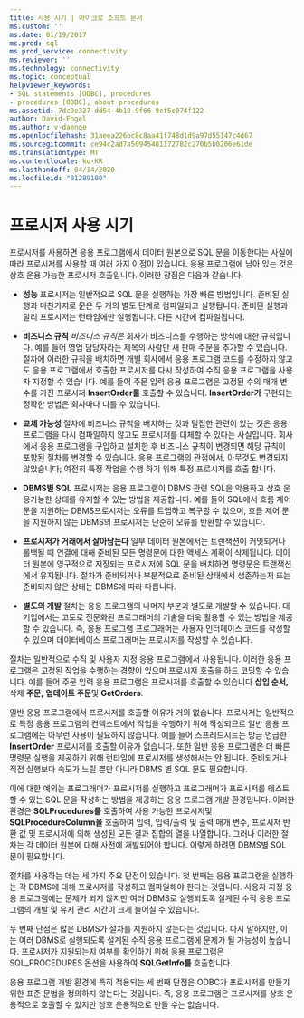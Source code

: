 ```yaml
---
title: 사용 시기 | 마이크로 소프트 문서
ms.custom: ''
ms.date: 01/19/2017
ms.prod: sql
ms.prod_service: connectivity
ms.reviewer: ''
ms.technology: connectivity
ms.topic: conceptual
helpviewer_keywords:
- SQL statements [ODBC], procedures
- procedures [ODBC], about procedures
ms.assetid: 7dc9e327-dd54-4b10-9f66-9ef5c074f122
author: David-Engel
ms.author: v-daenge
ms.openlocfilehash: 31aeea226bc8c8aa41f748d1d9a97d55147c4d67
ms.sourcegitcommit: ce94c2ad7a50945481172782c270b5b0206e61de
ms.translationtype: MT
ms.contentlocale: ko-KR
ms.lasthandoff: 04/14/2020
ms.locfileid: "81289100"
---
```

# <a name="when-to-use-procedures"></a>프로시저 사용 시기
프로시저를 사용하면 응용 프로그램에서 데이터 원본으로 SQL 문을 이동한다는 사실에 따라 프로시저를 사용할 때 여러 가지 이점이 있습니다. 응용 프로그램에 남아 있는 것은 상호 운용 가능한 프로시저 호출입니다. 이러한 장점은 다음과 같습니다.  
  
-   **성능** 프로시저는 일반적으로 SQL 문을 실행하는 가장 빠른 방법입니다. 준비된 실행과 마찬가지로 문은 두 개의 별도 단계로 컴파일되고 실행됩니다. 준비된 실행과 달리 프로시저는 런타임에만 실행됩니다. 다른 시간에 컴파일됩니다.  
  
-   **비즈니스 규칙** *비즈니스 규칙은* 회사가 비즈니스를 수행하는 방식에 대한 규칙입니다. 예를 들어 영업 담당자라는 제목의 사람만 새 판매 주문을 추가할 수 있습니다. 절차에 이러한 규칙을 배치하면 개별 회사에서 응용 프로그램 코드를 수정하지 않고도 응용 프로그램에서 호출한 프로시저를 다시 작성하여 수직 응용 프로그램을 사용자 지정할 수 있습니다. 예를 들어 주문 입력 응용 프로그램은 고정된 수의 매개 변수를 가진 프로시저 **InsertOrder를** 호출할 수 있습니다. **InsertOrder가** 구현되는 정확한 방법은 회사마다 다를 수 있습니다.  
  
-   **교체 가능성** 절차에 비즈니스 규칙을 배치하는 것과 밀접한 관련이 있는 것은 응용 프로그램을 다시 컴파일하지 않고도 프로시저를 대체할 수 있다는 사실입니다. 회사에서 응용 프로그램을 구입하고 설치한 후 비즈니스 규칙이 변경되면 해당 규칙이 포함된 절차를 변경할 수 있습니다. 응용 프로그램의 관점에서, 아무것도 변경되지 않았습니다; 여전히 특정 작업을 수행 하기 위해 특정 프로시저를 호출 합니다.  
  
-   **DBMS별 SQL** 프로시저는 응용 프로그램이 DBMS 관련 SQL을 악용하고 상호 운용가능한 상태를 유지할 수 있는 방법을 제공합니다. 예를 들어 SQL에서 흐름 제어 문을 지원하는 DBMS프로시저는 오류를 트랩하고 복구할 수 있으며, 흐름 제어 문을 지원하지 않는 DBMS의 프로시저는 단순히 오류를 반환할 수 있습니다.  
  
-   **프로시저가 거래에서 살아남는다** 일부 데이터 원본에서는 트랜잭션이 커밋되거나 롤백될 때 연결에 대해 준비된 모든 명령문에 대한 액세스 계획이 삭제됩니다. 데이터 원본에 영구적으로 저장되는 프로시저에 SQL 문을 배치하면 명령문은 트랜잭션에서 유지됩니다. 절차가 준비되거나 부분적으로 준비된 상태에서 생존하는지 또는 준비되지 않은 상태는 DBMS에 따라 다릅니다.  
  
-   **별도의 개발** 절차는 응용 프로그램의 나머지 부분과 별도로 개발할 수 있습니다. 대기업에서는 고도로 전문화된 프로그래머의 기술을 더욱 활용할 수 있는 방법을 제공할 수 있습니다. 즉, 응용 프로그램 프로그래머는 사용자 인터페이스 코드를 작성할 수 있으며 데이터베이스 프로그래머는 프로시저를 작성할 수 있습니다.  
  
 절차는 일반적으로 수직 및 사용자 지정 응용 프로그램에서 사용됩니다. 이러한 응용 프로그램은 고정된 작업을 수행하는 경향이 있으며 프로시저 호출을 하드 코딩할 수 있습니다. 예를 들어 주문 입력 응용 프로그램은 프로시저를 호출할 수 있습니다 **삽입 순서,** 삭제 **주문,** **업데이트 주문**및 **GetOrders**.  
  
 일반 응용 프로그램에서 프로시저를 호출할 이유가 거의 없습니다. 프로시저는 일반적으로 특정 응용 프로그램의 컨텍스트에서 작업을 수행하기 위해 작성되므로 일반 응용 프로그램에는 아무런 사용이 필요하지 않습니다. 예를 들어 스프레드시트는 방금 언급한 **InsertOrder** 프로시저를 호출할 이유가 없습니다. 또한 일반 응용 프로그램은 더 빠른 명령문 실행을 제공하기 위해 런타임에 프로시저를 생성해서는 안 됩니다. 준비되거나 직접 실행보다 속도가 느릴 뿐만 아니라 DBMS 별 SQL 문도 필요합니다.  
  
 이에 대한 예외는 프로그래머가 프로시저를 실행하고 프로그래머가 프로시저를 테스트할 수 있는 SQL 문을 작성하는 방법을 제공하는 응용 프로그램 개발 환경입니다. 이러한 환경은 **SQLProcedures를** 호출하여 사용 가능한 프로시저및 **SQLProcedureColumn을** 호출하여 입력, 입력/출력 및 출력 매개 변수, 프로시저 반환 값 및 프로시저에 의해 생성된 모든 결과 집합의 열을 나열합니다. 그러나 이러한 절차는 각 데이터 원본에 대해 사전에 개발되어야 합니다. 이렇게 하려면 DBMS별 SQL 문이 필요합니다.  
  
 절차를 사용하는 데는 세 가지 주요 단점이 있습니다. 첫 번째는 응용 프로그램을 실행하는 각 DBMS에 대해 프로시저를 작성하고 컴파일해야 한다는 것입니다. 사용자 지정 응용 프로그램에는 문제가 되지 않지만 여러 DBMS로 실행되도록 설계된 수직 응용 프로그램의 개발 및 유지 관리 시간이 크게 늘어칠 수 있습니다.  
  
 두 번째 단점은 많은 DBMS가 절차를 지원하지 않는다는 것입니다. 다시 말하지만, 이는 여러 DBMS로 실행되도록 설계된 수직 응용 프로그램에 문제가 될 가능성이 높습니다. 프로시저가 지원되는지 여부를 확인하기 위해 응용 프로그램은 SQL_PROCEDURES 옵션을 사용하여 **SQLGetInfo를** 호출합니다.  
  
 응용 프로그램 개발 환경에 특히 적용되는 세 번째 단점은 ODBC가 프로시저를 만들기 위한 표준 문법을 정의하지 않는다는 것입니다. 즉, 응용 프로그램은 프로시저를 상호 운용적으로 호출할 수 있지만 상호 운용적으로 만들 수는 없습니다.
